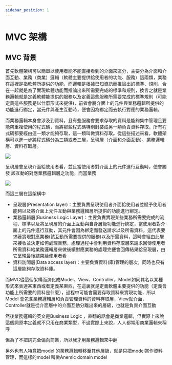 ```yaml
---
sidebar_position: 1
---
```


# MVC 架構

## MVC 背景
首先軟體架構可以簡單以使用者能不能直接看到的介面來區分，主要分為介面和介面互動、業務（商業）邏輯（軟體主要提供給使用者的功能、服務）這兩類，業務在這裡是指軟體所提供的功能，而邏輯是根據已知資訊而推論出的標準、規則，合在一起就是為了實現軟體功能而推論出來所需要完成的標準和規則，換言之就是業務邏輯就是定義軟體能提供的服務以及定義這些服務所需要完成的標準規則（可能定義這些服務是以什麼形式來提供)，前者會將介面上的元件與業務邏輯所提供的功能進行綁定，當元件與產生互動時，便會因為綁定而去執行對應的業務邏輯。

而業務邏輯本身會涉及到資料，且有些服務會要求存取的資料是能夠集中管理且要能夠重複使用的程式碼，而將那些程式碼特別封裝成另一類負責資料存取，所有程式碼都要經由這一類才能夠存取，這一類叫做資料存取。從這些描述來看，軟體架構可以進一步將程式碼分為三類或者三層，呈現層（介面和介面互動）、業務邏輯層、資料存取層。

![](https://res.cloudinary.com/dqfxgtyoi/image/upload/v1634049406/blog/SE/2-tier-simple-arch_xgicv5.png)


呈現層會呈現介面給使用者看，並且當使用者對介面上的元件進行互動時，便會觸發 該互動的對應業務邏輯層之功能，而當業務

 ![](https://res.cloudinary.com/dqfxgtyoi/image/upload/v1634048134/blog/SE/3-tier-arch_qpiq53.png)

而這三層在這架構中
 - 呈現層(Presentation layer)：主要負責呈現使用者介面給使用者並賦予使用者能夠以及將介面上元件互動與業務邏輯層所提供的功能進行綁定。
 - 業務邏輯層(Business Logic Layer)：主要負責實現某些業務所需要完成的流程、標準以及將呈現層的介面上互動與自身層級功能進行綁定，當使用者對介面上的元件進行互動，其元件會因為綁定而發送請求以及所需資料，這代表要求著實現對應業務(該互動所需要提供的服務)以及所需資料，這時會經由此層來接收並決定如何處理業務，處理過程中會利用資料存取層來請求回傳使用者所需資料給業務邏輯層來做後續對應業務的處理完便會回傳結果給呈現層，由它呈現最後結果給使用者看
 - 資料訪問層(Data access layer)：主要負責資料(庫)管理的層次，同時也只有這層能夠存取資料庫。


而MVC從這個架構而演化成Model、View、Controller，Model如同其名以某種形式來表達某東西或者定義某東西，在這裏就是定義軟體主要提供的功能（定義含功能上所需要的資料是什麼），過程中可能會需要存取資料來實現功能，所以Model 會包含業務邏輯層和負責管理資料的資料存取層，View就介面，Controller就是從介面層中的介面互動分離出來的層級，也就是負責介面互動



然後業務邏輯的英文是Business Logic ，直翻的話會是商業邏輯，但實際上來說這個詞原本定義就不只用在商業類型，不過實際上來說，人人都常用商業邏輯來稱呼



但為了不把詞完全偏向商業，所以我才用業務邏輯來中翻

另外也有人特意把model 的業務邏輯轉移至其他層級，就是只把model當作資料管理，而這樣的model 叫做Anemic domain model
